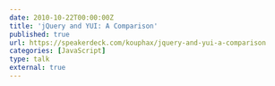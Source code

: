 ```yaml
---
date: 2010-10-22T00:00:00Z
title: 'jQuery and YUI: A Comparison'
published: true
url: https://speakerdeck.com/kouphax/jquery-and-yui-a-comparison
categories: [JavaScript]
type: talk
external: true
---
```


